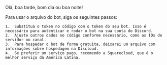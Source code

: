 Olá, boa tarde, bom dia ou boa noite!

Para usar o arquivo do bot, siga os seguintes passos:

	1.	Substitua o token no código com o token do seu bot. Isso é necessário para autenticar e rodar o bot na sua conta do Discord.
	2.	Ajuste outros dados no código conforme necessário, como as IDs de servidor ou canal.
	3.	Para hospedar o bot de forma gratuita, deixarei um arquivo com informações sobre hospedagem na Discloud.
	4.	Se preferir um serviço pago, recomendo a Squarecloud, que é o melhor serviço da América Latina.
